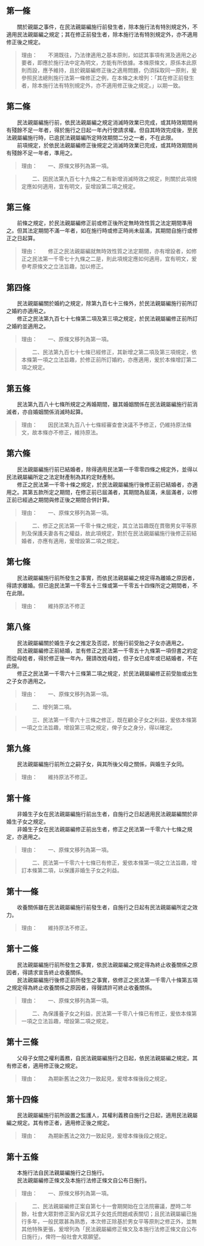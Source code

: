第一條 
-------
　　關於親屬之事件，在民法親屬編施行前發生者，除本施行法有特別規定外，不適用民法親屬編之規定；其在修正前發生者，除本施行法有特別規定外，亦不適用修正後之規定。  
> 理由：　　不溯既往，乃法律適用之基本原則，如認其事項有溯及適用之必要者，即應於施行法中定為明文，方能有所依據。本條原條文，原係本此原則而設，應予維持，且於親屬編修正後之適用問題，仍須採取同一原則，爰參照民法總則施行法第一條修正之例，在本條之未增列：「其在修正前發生者，除本施行法有特別規定外，亦不適用修正後之規定。」以期一致。



第二條 
-------
　　民法親屬編施行前，依民法親屬編之規定消滅時效業已完成，或其時效期間尚有殘餘不足一年者，得於施行之日起一年內行使請求權。但自其時效完成後，至民法親屬編施行時，已逾民法親屬編所定時效期間二分之一者，不在此限。  
　　前項規定，於依民法親屬編修正後規定之消滅時效業已完成，或其時效期間尚有殘餘不足一年者，準用之。  
> 理由：　　一、原條文移列為第一項。

> 　　二、因民法第九百七十九條之二有新增消滅時效之規定，則關於此項規定應如何適用，宜有明文，妥增設第二項之規定。



第三條 
-------
　　前條之規定，於民法親屬編修正前或修正後所定無時效性質之法定期間準用之。但其法定期間不滿一年者，如在施行時或修正時尚未屆滿，其期間自施行或修正之日起算。  
> 理由：　　修正之民法親屬編就無時效性質之法定期間，亦有增設者，如修正之民法第一千零七十九條之二是，則此項規定應如何適用，宜有明文，爰參考原條文之立法旨趣，加以修正。



第四條 
-------
　　民法親屬編關於婚約之規定，除第九百七十三條外，於民法親屬編施行前所訂之婚約亦適用之。  
　　修正之民法第九百七十七條第二項及第三項之規定，於民法親屬編修正前所訂之婚約並適用之。  
> 理由：　　一、原條文移列為第一項。

> 　　二、民法第九百七十七條已經修正，其新增之第二項及第三項規定，依本條第一項之立法旨趣，於修正前所訂婚約，亦應適用，爰於本條增訂第二項之規定。



第五條 
-------
　　民法第九百八十七條所規定之再婚期間，雖其婚姻關係在民法親屬編施行前消滅者，亦自婚姻關係消滅時起算。  
> 理由：　　因民法第九百八十七條經審查會決議不予修正，仍維持原法條文，故本條亦不修正，維持原法。



第六條 
-------
　　民法親屬編施行前已結婚者，除得適用民法第一千零零四條之規定外，並得以民法親屬編所定之法定財產制為其約定財產制。  
　　修正之民法第一千零十條之規定，於民法親屬編施行後修正前已結婚者，亦適用之。其第五款所定之期間，在修正前已屆滿者，其期間為屆滿，未屆滿者，以修正前已經過之期間與修正後之期間合併計算。  
> 理由：　　一、原條文移列為第一項。

> 　　二、修正之民法第一千零十條之規定，其立法旨趣既在貫徹男女平等原則及保護夫妻各有之權益，故此項規定，對於在民法親屬編施行後修正前結婚者，亦應有適用，爰增設第二項之規定。



第七條 
-------
　　民法親屬編施行前所發生之事實，而依民法親屬編之規定得為離婚之原因者，得請求離婚。但已逾民法第一千零五十三條或第一千零五十四條所定之期間者，不在此限。  
> 理由：　　維持原法不修正



第八條 
-------
　　民法親屬編關於婚生子女之推定及否認，於施行前受胎之子女亦適用之。  
　　民法親屬編修正前結婚，並有修正之民法第一千零五十九條第一項但書之約定而從母姓者，得於修正後一年內，聲請改姓母姓，但子女已成年或已結婚者，不在此限。  
　　修正之民法第一千零六十三條第二項之規定，於民法親屬編修正前受胎或出生之子女亦適用之。  
> 理由：　　一、原條文移列為第一項。

> 　　二、增列第二項。

> 　　三、民法第一千零六十三條之修正，既在顧全子女之利益，爰依本條第一項之立法旨趣，增設第三項之規定，俾子女之身分，得以確定。



第九條 
-------
　　民法親屬編施行前所立之嗣子女，與其所後父母之關係，與婚生子女同。  
> 理由：　　維持原法不修正。



第十條 
-------
　　非婚生子女在民法親屬編施行前出生者，自施行之日起適用民法親屬編關於非婚生子女之規定。  
　　非婚生子女在民法親屬編修正前出生者，修正之民法第一千零六十七條之規定，亦適用之。  
> 理由：　　一、原條文移列為第一項。

> 　　二、民法第一千零六十七條已有修正，爰依本條第一項之立法旨趣，增訂本條第二項，以保護非婚生子女之利益。



第十一條 
---------
　　收養關係雖在民法親屬編施行前發生者，自施行之日起有民法親屬編所定之效力。  
> 理由：　　維持原法不修正。



第十二條 
---------
　　民法親屬編施行前所發生之事實，依民法親屬編之規定得為終止收養關係之原因者，得請求宣告終止收養關係。  
　　民法親屬編施行後修正前所發生之事實，依修正之民法第一千零八十條第五項之規定得為終止收養關係之原因者，得聲請許可終止收養關係。  
> 理由：　　一、原條文移列為第一項。

> 　　二、為保護養子女之利益，民法第一千零八十條已有修正，爰依本條第一項之立法旨趣，增設第二項之規定。



第十三條 
---------
　　父母子女間之權利義務，自民法親屬編施行之日起，依民法親屬編之規定。其有修正者，適用修正後之規定。  
> 理由：　　為期新舊法之效力一致起見，爰增本條後段之規定。



第十四條 
---------
　　民法親屬編施行前所設置之監護人，其權利義務自施行之日起，適用民法親屬編之規定。其有修正者，適用修正後之規定。  
> 理由：　　為期新舊法之效力一致起見，爰增本條後段之規定。



第十五條 
---------
　　本施行法自民法親屬編施行之日施行。  
　　民法親屬編修正條文及本施行法修正條文自公布日施行。  
> 理由：　　一、原條文移列為第一項。

> 　　二、民法親屬編修正案自第七十一會期開始在立法院審議，歷時二年餘，社會大眾對修正案內容尤其子女姓氏問題咸表關切；且民法親屬編已施行多年，一般民眾甚為熟悉，本次修正除基於男女平等原則之修正外，並無其他特殊更張，爰增列為「民法親屬編修正條文及本施行法修正條文自公布日施行」，俾符一般社會大眾願望。